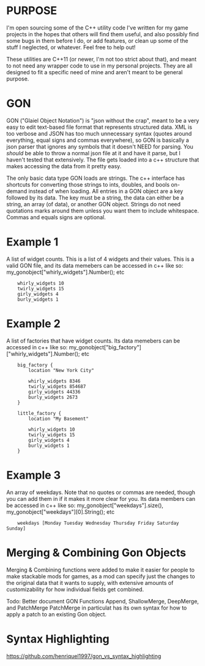 # PURPOSE

I'm open sourcing some of the C++ utility code I've written for my game projects in the hopes that others will find them useful, and also possibly find some bugs in them before I do, or add features, or clean up some of the stuff I neglected, or whatever. Feel free to help out!

These utilities are C++11 (or newer, I'm not too strict about that), and meant to not need any wrapper code to use in my personal projects. They are all designed to fit a specific need of mine and aren't meant to be general purpose. 

# GON

GON ("Glaiel Object Notation") is "json without the crap", meant to be a very easy to edit text-based file format that represents structured data. XML is too verbose and JSON has too much unnecessary syntax (quotes around everything, equal signs and commas everywhere), so GON is basically a json parser that ignores any symbols that it doesn't NEED for parsing. You *should* be able to throw a normal json file at it and have it parse, but I haven't tested that extensively. The file gets loaded into a c++ structure that makes accessing the data from it pretty easy.

The only basic data type GON loads are strings. The c++ interface has shortcuts for converting those strings to ints, doubles, and bools on-demand instead of when loading. All entries in a GON object are a key followed by its data. The key must be a string, the data can either be a string, an array (of data), or another GON object. Strings do not need quotations marks around them unless you want them to include whitespace. Commas and equals signs are optional.

# Example 1
A list of widget counts. This is a list of 4 widgets and their values. This is a valid GON file, and its data memebers can be accessed in c++ like so: my_gonobject["whirly_widgets"].Number();  etc
```
    whirly_widgets 10
    twirly_widgets 15
    girly_widgets 4
    burly_widgets 1
```
    
# Example 2 
A list of factories that have widget counts. Its data memebers can be accessed in c++ like so: my_gonobject["big_factory"]["whirly_widgets"].Number();  etc
```
    big_factory {
        location "New York City"
    
        whirly_widgets 8346
        twirly_widgets 854687
        girly_widgets 44336
        burly_widgets 2673
    }
    
    little_factory {
        location "My Basement"
    
        whirly_widgets 10
        twirly_widgets 15
        girly_widgets 4
        burly_widgets 1
    }
 ```   
    
# Example 3
An array of weekdays. Note that no quotes or commas are needed, though you can add them in if it makes it more clear for you. Its data members can be accessed in c++ like so: my_gonobject["weekdays"].size(), my_gonobject["weekdays"][0].String();  etc
```
    weekdays [Monday Tuesday Wednesday Thursday Friday Saturday Sunday]
```    


# Merging & Combining Gon Objects

Merging & Combining functions were added to make it easier for people to make stackable mods for games, as a mod can specify just the changes to the original data that it wants to supply, with extensive amounts of customizability for how individual fields get combined.

Todo: Better document GON Functions Append, ShallowMerge, DeepMerge, and PatchMerge
PatchMerge in particulat has its own syntax for how to apply a patch to an existing Gon object.


# Syntax Highlighting
https://github.com/henriquel1997/gon_vs_syntax_highlighting

